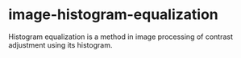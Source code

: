 # image-histogram-equalization
Histogram equalization is a method in image processing of contrast adjustment using its histogram.
